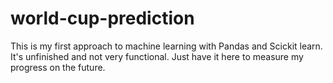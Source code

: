 # world-cup-prediction
This is my first approach to machine learning with Pandas and Scickit learn. It's unfinished and not very functional. Just have it here to measure my progress on the future.
